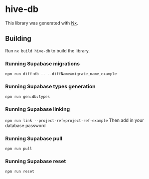# hive-db

This library was generated with [Nx](https://nx.dev).

## Building

Run `nx build hive-db` to build the library.

### Running Supabase migrations

`npm run diff:db -- --diffName=migrate_name_example`

### Running Supabase types generation

`npm run gen:db:types`

### Running Supabase linking

`npm run link --project-ref=project-ref-example` Then add in your database password

### Running Supabase pull

`npm run pull`

### Running Supabase reset

`npm run reset`
